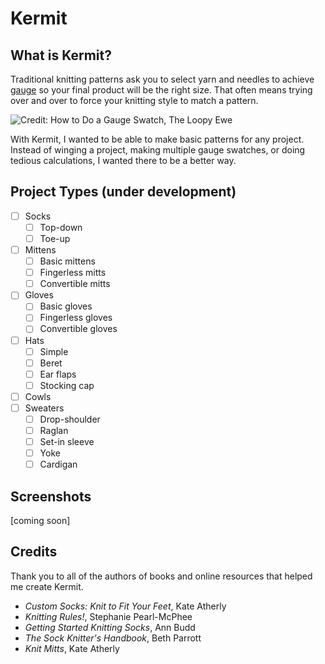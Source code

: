 # Kermit 

## What is Kermit?

Traditional knitting patterns ask you to select yarn and needles to achieve
[gauge](https://blog.tincanknits.com/2013/08/17/gauge/) so your final product will be the right size.
That often means trying over and over to force your knitting style to match a pattern.

![Credit: How to Do a Gauge Swatch, The Loopy Ewe]('kermit/resources/swatches-loopy-ewe.jpg')

With Kermit, I wanted to be able to make basic patterns for any project. Instead of winging a project, 
making multiple gauge swatches, or doing tedious calculations, I wanted there to be a better way.


## Project Types (under development)
-[ ] Socks
    - [ ] Top-down
    - [ ] Toe-up
-[ ] Mittens
    -[ ] Basic mittens
    -[ ] Fingerless mitts
    -[ ] Convertible mitts
-[ ] Gloves
    -[ ] Basic gloves
    -[ ] Fingerless gloves
    -[ ] Convertible gloves
-[ ] Hats
    -[ ] Simple
    -[ ] Beret
    -[ ] Ear flaps
    -[ ] Stocking cap
-[ ] Cowls
-[ ] Sweaters
    - [ ] Drop-shoulder
    - [ ] Raglan
    - [ ] Set-in sleeve
    - [ ] Yoke
    - [ ] Cardigan

## Screenshots
[coming soon]

## Credits
Thank you to all of the authors of books and online resources that helped me create Kermit.
* _Custom Socks: Knit to Fit Your Feet_, Kate Atherly
* _Knitting Rules!_, Stephanie Pearl-McPhee
* _Getting Started Knitting Socks_, Ann Budd
* _The Sock Knitter's Handbook_, Beth Parrott
* _Knit Mitts_, Kate Atherly